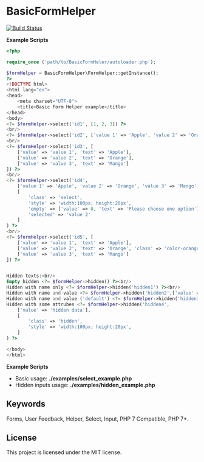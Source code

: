 # BasicFormHelper
[![Build Status](https://api.travis-ci.org/locddspkt/BasicFormHelper.svg?branch=master)](https://travis-ci.org/locddspkt/BasicFormHelper)

**Example Scripts**
```php
<?php 

require_once ('path/to/BasicFormHeler/autoloader.php'); 

$formHelper = BasicFormHelper\FormHelper::getInstance();
?>
<!DOCTYPE html>
<html lang="en">
<head>
    <meta charset="UTF-8">
    <title>Basic Form Helper example</title>
</head>
<body>
<?= $formHelper->select('id1', [1, 2, 3]) ?>
<br/>
<?= $formHelper->select('id2', ['value 1' => 'Apple', 'value 2' => 'Orange', 'value 3' => 'Mango']) ?>
<br/>
<?= $formHelper->select('id3', [
    ['value' => 'value 1', 'text' => 'Apple'],
    ['value' => 'value 2', 'text' => 'Orange'],
    ['value' => 'value 3', 'text' => 'Mango']
]) ?>
<br/>
<?= $formHelper->select('id4',
    ['value 1' => 'Apple', 'value 2' => 'Orange', 'value 3' => 'Mango'],
    [
        'class' => 'select',
        'style' => 'width:100px; height:20px',
        'empty' => ['value' => 0, 'text' => 'Please choose one option'],
        'selected' => 'value 2'
    ]
) ?>
<br/>
<?= $formHelper->select('id5', [
    ['value' => 'value 1', 'text' => 'Apple'],
    ['value' => 'value 2', 'text' => 'Orange', 'class' => 'color-orange'],
    ['value' => 'value 3', 'text' => 'Mango']
]) ?>


Hidden texts:<br/>
Empty hidden <?= $formHelper->hidden() ?><br/>
Hidden with name only <?= $formHelper->hidden('hidden1') ?><br/>
Hidden with name and value <?= $formHelper->hidden('hidden2',['value' => 'hidden field']) ?><br/>
Hidden with name and value ('default') <?= $formHelper->hidden('hidden3',['default' => 'hidden field']) ?><br/>
Hidden with some attrubes <?= $formHelper->hidden('hidden4',
    ['value' => 'hidden data'],
    [
        'class' => 'hidden',
        'style' => 'width:100px; height:20px',
    ]
) ?>

</body>
</html>
```

**Example Scripts**

<ul>
<li>Basic usage: <strong>./examples/select_example.php</strong></li>
<li>Hidden inputs usage: <strong>./examples/hidden_example.php</strong></li>
</ul>

## Keywords

Forms, User Feedback, Helper, Select, Input, PHP 7 Compatible, PHP 7+.

## License

This project is licensed under the MIT license.
